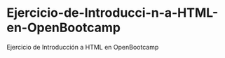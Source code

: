 # Ejercicio-de-Introducci-n-a-HTML-en-OpenBootcamp
Ejercicio de Introducción a HTML en OpenBootcamp
